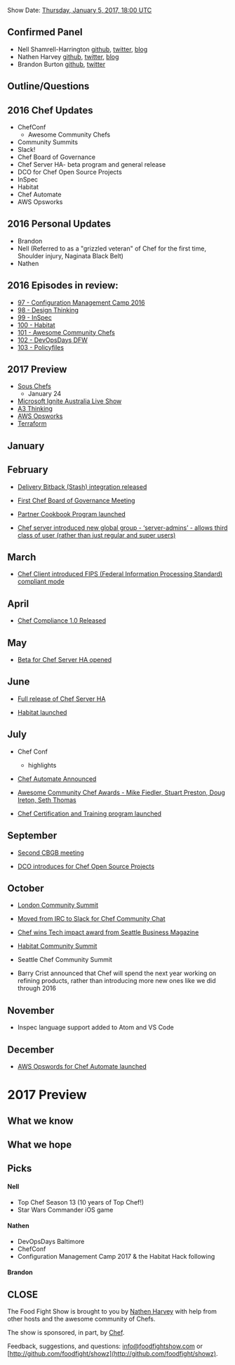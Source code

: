 Show Date:  [Thursday, January 5, 2017, 18:00 UTC](http://everytimezone.com/#2017-1-5,360,cn3)

Confirmed Panel<a name="panel"></a>
-----
* Nell Shamrell-Harrington [github](https://github.com/nellshamrell), [twitter](https://twitter.com/nellshamrell), [blog](http://nellshamrell.com/)
* Nathen Harvey [github](http://github.com/nathenharvey), [twitter](http://twitter.com/nathenharvey), [blog](http://nathenharvey.com)
* Brandon Burton [github](http://github.com/solarce), [twitter](https://twitter.com/solarce)

Outline/Questions
-----------------

## 2016 Chef Updates

* ChefConf
  * Awesome Community Chefs
* Community Summits
* Slack!
* Chef Board of Governance
* Chef Server HA- beta program and general release
* DCO for Chef Open Source Projects
* InSpec
* Habitat
* Chef Automate
* AWS Opsworks

## 2016 Personal Updates

* Brandon
* Nell (Referred to as a "grizzled veteran" of Chef for the first time, Shoulder injury, Naginata Black Belt)
* Nathen

## 2016 Episodes in review:
* [97 - Configuration Management Camp 2016](http://foodfightshow.org/2016/02/configuration-management-camp-2016.html)
* [98 - Design Thinking](http://foodfightshow.org/2016/02/design-thinking.html)
* [99 - InSpec](http://foodfightshow.org/2016/02/inspec.html)
* [100 - Habitat](http://foodfightshow.org/2016/06/habitat.html)
* [101 - Awesome Community Chefs](http://foodfightshow.org/2016/09/awesome-community-chefs.html)
* [102 - DevOpsDays DFW](http://foodfightshow.org/2016/09/devopsdays-dfw.html)
* [103 - Policyfiles](http://foodfightshow.org/2016/12/policy-files.html)

## 2017 Preview
* [Sous Chefs](episode-105-sous-chefs.md)
  * January 24
* [Microsoft Ignite Australia Live Show](episode-xx-microsoft-australia-live.md)
* [A3 Thinking](episode-xx-a3-thinking.md)
* [AWS Opsworks](episode-xx-aws-opsworks.md)
* [Terraform](episode-xx-terraform.md)

## January

## February

* [Delivery Bitback (Stash) integration released](https://blog.chef.io/2016/02/05/deliverys-bitbucket-stash-integration-released/)

* [First Chef Board of Governance Meeting]( https://blog.chef.io/2016/02/24/chef-board-of-governance-meeting-2/)

* [Partner Cookbook Program launched]( https://blog.chef.io/2016/02/23/chef-launches-partner-cookbook-program-to-expand-devops-ready-technology-ecosystem/)

* [Chef server introduced new global group - ‘server-admins’ - allows third class of user (rather than just regular and super users)]( https://blog.chef.io/2016/02/18/server-admins-grant-more-flexible-permissions-around-user-management/)

## March

* [Chef Client introduced FIPS (Federal Information Processing Standard) compliant mode]( https://blog.chef.io/2016/03/16/fips-support-now-generally-available-in-chef-client-12-8/)

## April

* [Chef Compliance 1.0 Released]( https://blog.chef.io/2016/04/01/chef-compliance-1-0-release/)

## May

* [Beta for Chef Server HA opened]( https://blog.chef.io/2016/05/24/chef-server-ha-beta-the-best-way-to-run-chef-server/)

## June

* [Full release of Chef Server HA]( https://blog.chef.io/2016/06/28/chef-server-ha-the-best-way-to-run-chef-server/)

* [Habitat launched]( https://blog.chef.io/2016/06/14/introducing-habitat/)

## July

* Chef Conf
  - highlights

* [Chef Automate Announced]( https://blog.chef.io/2016/08/11/watch-chef-automate-scale-use-automation/)

* [Awesome Community Chef Awards - Mike Fiedler, Stuart Preston, Doug Ireton, Seth Thomas]( https://blog.chef.io/2016/08/31/awesome-community-chefs-2016/)

* [Chef Certification and Training program launched]( https://blog.chef.io/2016/07/12/chef-launches-certification-training-program/)

## September

* [Second CBGB meeting]( https://blog.chef.io/2016/09/21/chef-board-governance-meeting/)

* [DCO introduces for Chef Open Source Projects]( https://blog.chef.io/2016/09/19/introducing-developer-certificate-of-origin/)

## October

* [London Community Summit]( https://blog.chef.io/2016/10/20/chef-community-summit-in-london/)

* [Moved from IRC to Slack for Chef Community Chat]( https://blog.chef.io/2016/10/11/chef-community-slack/)

* [Chef wins Tech impact award from Seattle Business Magazine]( https://blog.chef.io/2016/10/04/chef-wins-tech-impact-award/)

* [Habitat Community Summit]( https://blog.chef.io/2016/11/04/habitat-summit-2016-recap/)

* Seattle Chef Community Summit
- Barry Crist announced that Chef will spend the next year working on refining products, rather than introducing more new ones like we did through 2016

## November

* Inspec language support added to Atom and VS Code

## December

* [AWS Opswords for Chef Automate launched]( https://blog.chef.io/2016/12/01/chef-automate-now-available-fully-managed-service-aws/)

# 2017 Preview

## What we know

## What we hope

Picks<a name="picks"></a>
-----

#### Nell

* Top Chef Season 13 (10 years of Top Chef!)
* Star Wars Commander iOS game

#### Nathen

* DevOpsDays Baltimore
* ChefConf
* Configuration Management Camp 2017 & the Habitat Hack following


#### Brandon

CLOSE
-----

The Food Fight Show is brought to you by [Nathen Harvey](https://twitter.com/nathenharvey) with help from other hosts and the awesome community of Chefs.

The show is sponsored, in part, by [Chef](http://www.chef.io).

Feedback, suggestions, and questions:  [info@foodfightshow.com](mailto:info@foodfightshow.com) or  [http://github.com/foodfight/showz](http://github.com/foodfight/showz).
